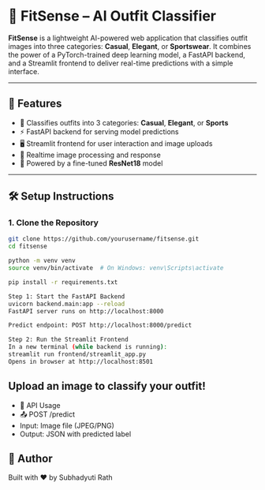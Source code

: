 # 👕 FitSense – AI Outfit Classifier

**FitSense** is a lightweight AI-powered web application that classifies outfit images into three categories: **Casual**, **Elegant**, or **Sportswear**. It combines the power of a PyTorch-trained deep learning model, a FastAPI backend, and a Streamlit frontend to deliver real-time predictions with a simple interface.

---

## 🚀 Features

- 🎯 Classifies outfits into 3 categories: **Casual**, **Elegant**, or **Sports**
- ⚡ FastAPI backend for serving model predictions
- 🖥️ Streamlit frontend for user interaction and image uploads
- 🔁 Realtime image processing and response
- 🧠 Powered by a fine-tuned **ResNet18** model

---

## 🛠️ Setup Instructions

### 1. Clone the Repository

```bash
git clone https://github.com/yourusername/fitsense.git
cd fitsense

python -m venv venv
source venv/bin/activate  # On Windows: venv\Scripts\activate

pip install -r requirements.txt

Step 1: Start the FastAPI Backend
uvicorn backend.main:app --reload
FastAPI server runs on http://localhost:8000

Predict endpoint: POST http://localhost:8000/predict

Step 2: Run the Streamlit Frontend
In a new terminal (while backend is running):
streamlit run frontend/streamlit_app.py
Opens in browser at http://localhost:8501
```

## Upload an image to classify your outfit!
- 🧪 API Usage
- 📤 POST /predict
- Input: Image file (JPEG/PNG)
- Output: JSON with predicted label

## 👤 Author
Built with ❤️ by Subhadyuti Rath

